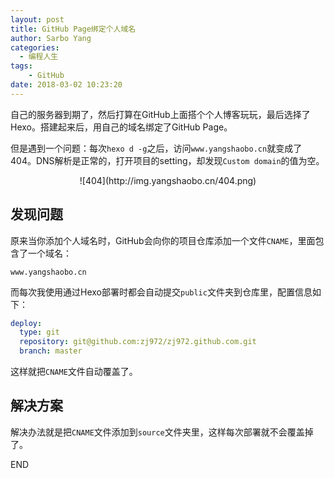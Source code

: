 ```yaml
---
layout: post
title: GitHub Page绑定个人域名
author: Sarbo Yang
categories:
  - 编程人生
tags:
	- GitHub
date: 2018-03-02 10:23:20
---
```


自己的服务器到期了，然后打算在GitHub上面搭个个人博客玩玩，最后选择了Hexo。搭建起来后，用自己的域名绑定了GitHub Page。

但是遇到一个问题：每次`hexo d -g`之后，访问`www.yangshaobo.cn`就变成了404。DNS解析是正常的，打开项目的setting，却发现`Custom domain`的值为空。

<div align=center>
![404](http://img.yangshaobo.cn/404.png)
</div>

## 发现问题

原来当你添加个人域名时，GitHub会向你的项目仓库添加一个文件`CNAME`，里面包含了一个域名：

```text
www.yangshaobo.cn
```

而每次我使用通过Hexo部署时都会自动提交`public`文件夹到仓库里，配置信息如下：

```yaml
deploy:
  type: git
  repository: git@github.com:zj972/zj972.github.com.git
  branch: master
```

这样就把`CNAME`文件自动覆盖了。

## 解决方案

解决办法就是把`CNAME`文件添加到`source`文件夹里，这样每次部署就不会覆盖掉了。

END